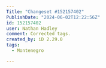 ```yaml
---
Title: "Changeset #152157402"
PublishDate: "2024-06-02T12:22:56Z"
id: 152157402
user: Nathan Hadley
comment: Corrected tags.
created_by: iD 2.29.0
tags:
  - Montenegro

---
```

